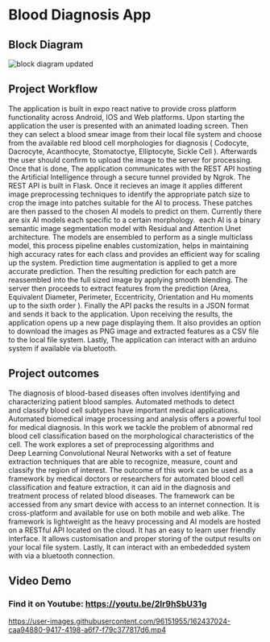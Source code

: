 # Blood Diagnosis App

## Block Diagram

![block diagram updated](https://user-images.githubusercontent.com/96151955/162471753-b238b2e5-6fdb-4b1a-b962-7bc3d17341e9.png)

## Project Workflow

The application is built in expo react native to provide cross platform functionality across Android, IOS and Web platforms.
Upon starting the application the user is presented with an animated loading screen. Then they can select a blood smear image from their local file system and choose from the available red blood cell morphologies for diagnosis ( Codocyte, Dacrocyte, Acanthocyte, Stomatoctye, Elliptocyte, Sickle Cell ). Afterwards the user should confirm to upload the image to the server for processing. Once that is done, The application communicates with the REST API hosting the Artificial Intelligence through a secure tunnel provided by Ngrok. The REST API is built in Flask. Once it recieves an image it applies different image preprocessing techniques to identify the appropriate patch size to crop the image into patches suitable for the AI to process. These patches are then passed to the chosen AI models to predict on them. Currently there are six AI models each specific to a certain morphology.  each AI is a binary semantic image segmentation model with Residual and Attention Unet architecture. The models are ensembled to perform as a single multiclass model, this process pipeline enables customization, helps in maintaining high accuracy rates for each class and provides an efficient way for scaling up the system. Prediction time augmentation is applied to get a more accurate prediction. Then the resulting prediction for each patch are reassembled into the full sized image by applying smooth blending. The server then proceeds to extract features from the prediction (Area, Equivalent Diameter, Perimeter, Eccentricity, Orientation and Hu moments up to the sixth order ). Finally the API packs the results in a JSON format and sends it back to the application. Upon receiving the results, the application opens up a new page displaying them. It also provides an option to download the images as PNG image and extracted features as a CSV file to the local file system. Lastly, The application can interact with an arduino system if available via bluetooth. 

## Project outcomes

The diagnosis of blood-based diseases often involves identifying and characterizing patient blood samples. Automated methods to detect and classify blood cell subtypes have important medical applications. Automated biomedical image processing and analysis offers a powerful tool for medical diagnosis. In this work we tackle the problem of abnormal red blood cell classification based on the morphological characteristics of the cell. The work explores a set of preprocessing algorithms and Deep Learning Convolutional Neural Networks with a set of feature extraction techniques that are able to recognize, measure, count and classify the region of interest. The outcome of this work can be used as a framework by medical doctors or researchers for automated blood cell classification and feature extraction, it can aid in the diagnosis and treatment process of related blood diseases. The framework can be accessed from any smart device with access to an internet connection. It is cross-platform and available for use on both mobile and web alike. The framework is lightweight as the heavy processing and AI models are hosted on a RESTful API located on the cloud. It has an easy to learn user friendly interface. It allows customisation and proper storing of the output results on your local file system. Lastly, It can interact with an embededded system with via a bluetooth connection.

## Video Demo
### Find it on Youtube: https://youtu.be/2Ir9hSbU31g

https://user-images.githubusercontent.com/96151955/162437024-caa94880-9417-4198-a6f7-f79c377817d6.mp4

